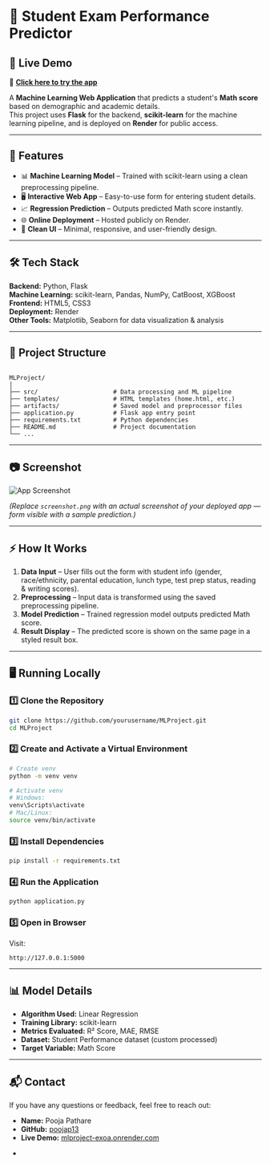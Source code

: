 
  # 🎯 Student Exam Performance Predictor

  ## 🚀 Live Demo
  🔗 **[Click here to try the app](https://mlproject-exoa.onrender.com)**

  A **Machine Learning Web Application** that predicts a student's **Math score** based on demographic and academic details.  
  This project uses **Flask** for the backend, **scikit-learn** for the machine learning pipeline, and is deployed on **Render** for public access.

  ---

  ## 📌 Features
  - 📊 **Machine Learning Model** – Trained with scikit-learn using a clean preprocessing pipeline.
  - 🖥 **Interactive Web App** – Easy-to-use form for entering student details.
  - 📈 **Regression Prediction** – Outputs predicted Math score instantly.
  - 🌐 **Online Deployment** – Hosted publicly on Render.
  - 🎨 **Clean UI** – Minimal, responsive, and user-friendly design.

  ---

  ## 🛠 Tech Stack
  **Backend:** Python, Flask  
  **Machine Learning:** scikit-learn, Pandas, NumPy, CatBoost, XGBoost  
  **Frontend:** HTML5, CSS3  
  **Deployment:** Render  
  **Other Tools:** Matplotlib, Seaborn for data visualization & analysis  

  ---

  ## 📂 Project Structure
```

MLProject/
│
├── src/                     # Data processing and ML pipeline
├── templates/               # HTML templates (home.html, etc.)
├── artifacts/               # Saved model and preprocessor files
├── application.py           # Flask app entry point
├── requirements.txt         # Python dependencies
├── README.md                # Project documentation
└── ...

````

---

## 📷 Screenshot
![App Screenshot](screenshot.png)

*(Replace `screenshot.png` with an actual screenshot of your deployed app — form visible with a sample prediction.)*

---

## ⚡ How It Works
1. **Data Input** – User fills out the form with student info (gender, race/ethnicity, parental education, lunch type, test prep status, reading & writing scores).
2. **Preprocessing** – Input data is transformed using the saved preprocessing pipeline.
3. **Model Prediction** – Trained regression model outputs predicted Math score.
4. **Result Display** – The predicted score is shown on the same page in a styled result box.

---

## 🖥 Running Locally

### **1️⃣ Clone the Repository**
```bash
git clone https://github.com/yourusername/MLProject.git
cd MLProject
````

### **2️⃣ Create and Activate a Virtual Environment**

```bash
# Create venv
python -m venv venv

# Activate venv
# Windows:
venv\Scripts\activate
# Mac/Linux:
source venv/bin/activate
```

### **3️⃣ Install Dependencies**

```bash
pip install -r requirements.txt
```

### **4️⃣ Run the Application**

```bash
python application.py
```

### **5️⃣ Open in Browser**

Visit:

```
http://127.0.0.1:5000
```

---

## 📊 Model Details

* **Algorithm Used:** Linear Regression
* **Training Library:** scikit-learn
* **Metrics Evaluated:** R² Score, MAE, RMSE
* **Dataset:** Student Performance dataset (custom processed)
* **Target Variable:** Math Score

---

## 📬 Contact

If you have any questions or feedback, feel free to reach out:

* **Name:** Pooja Pathare
* **GitHub:** [poojap13](https://github.com/poojap13)
* **Live Demo:** [mlproject-exoa.onrender.com](https://mlproject-exoa.onrender.com)

+
